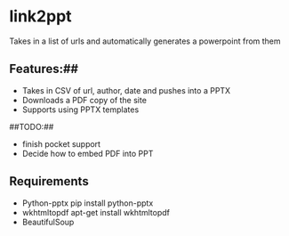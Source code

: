 link2ppt
========

Takes in a list of urls and automatically generates a powerpoint from them

## Features:##

* Takes in CSV of url, author, date and pushes into a PPTX
* Downloads a PDF copy of the site
* Supports using PPTX templates

##TODO:##

* finish pocket support
* Decide how to embed PDF into PPT

## Requirements ##
* Python-pptx
 pip install python-pptx
* wkhtmltopdf
 apt-get install wkhtmltopdf
* BeautifulSoup
